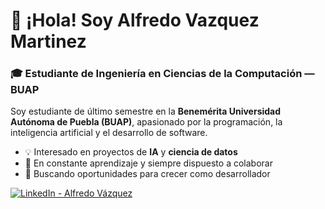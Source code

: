 # 👋 ¡Hola! Soy Alfredo Vazquez Martinez

### 🎓 Estudiante de Ingeniería en Ciencias de la Computación — BUAP

Soy estudiante de último semestre en la **Benemérita Universidad Autónoma de Puebla (BUAP)**, apasionado por la programación, la inteligencia artificial y el desarrollo de software.

- 💡 Interesado en proyectos de **IA** y **ciencia de datos**
- 🧠 En constante aprendizaje y siempre dispuesto a colaborar
- 🚀 Buscando oportunidades para crecer como desarrollador

[![LinkedIn - Alfredo Vázquez](https://img.shields.io/badge/LinkedIn-Alfredo%20Vázquez-blue?style=for-the-badge&logo=linkedin)](https://www.linkedin.com/in/alfredo-dev-cs-ai/)

<!--
**DynamoFred/DynamoFred** is a ✨ _special_ ✨ repository because its `README.md` (this file) appears on your GitHub profile.

Here are some ideas to get you started:

- 🔭 I’m currently working on ...
- 🌱 I’m currently learning ...
- 👯 I’m looking to collaborate on ...
- 🤔 I’m looking for help with ...
- 💬 Ask me about ...
- 📫 How to reach me: ...
- 😄 Pronouns: ...
- ⚡ Fun fact: ...
-->
